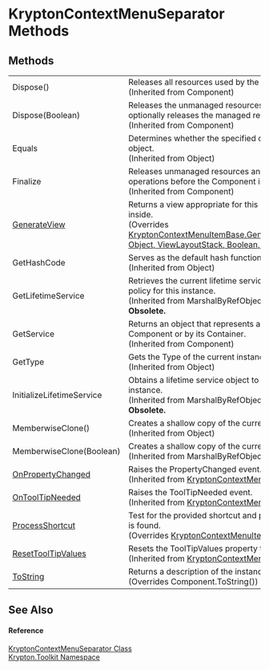 # KryptonContextMenuSeparator Methods




## Methods
<table>
<tr>
<td>Dispose()</td>
<td>Releases all resources used by the Component.<br />(Inherited from Component)</td></tr>
<tr>
<td>Dispose(Boolean)</td>
<td>Releases the unmanaged resources used by the Component and optionally releases the managed resources.<br />(Inherited from Component)</td></tr>
<tr>
<td>Equals</td>
<td>Determines whether the specified object is equal to the current object.<br />(Inherited from Object)</td></tr>
<tr>
<td>Finalize</td>
<td>Releases unmanaged resources and performs other cleanup operations before the Component is reclaimed by garbage collection.<br />(Inherited from Component)</td></tr>
<tr>
<td><a href="0d7099bb-d922-668d-b647-fd28518bd89a.md">GenerateView</a></td>
<td>Returns a view appropriate for this item based on the object it is inside.<br />(Overrides <a href="4ff50a92-e0d0-944c-4542-c1dfe1101a0b.md">KryptonContextMenuItemBase.GenerateView(IContextMenuProvider, Object, ViewLayoutStack, Boolean, Boolean)</a>)</td></tr>
<tr>
<td>GetHashCode</td>
<td>Serves as the default hash function.<br />(Inherited from Object)</td></tr>
<tr>
<td>GetLifetimeService</td>
<td>Retrieves the current lifetime service object that controls the lifetime policy for this instance.<br />(Inherited from MarshalByRefObject)<br /><strong>Obsolete.</strong></td></tr>
<tr>
<td>GetService</td>
<td>Returns an object that represents a service provided by the Component or by its Container.<br />(Inherited from Component)</td></tr>
<tr>
<td>GetType</td>
<td>Gets the Type of the current instance.<br />(Inherited from Object)</td></tr>
<tr>
<td>InitializeLifetimeService</td>
<td>Obtains a lifetime service object to control the lifetime policy for this instance.<br />(Inherited from MarshalByRefObject)<br /><strong>Obsolete.</strong></td></tr>
<tr>
<td>MemberwiseClone()</td>
<td>Creates a shallow copy of the current Object.<br />(Inherited from Object)</td></tr>
<tr>
<td>MemberwiseClone(Boolean)</td>
<td>Creates a shallow copy of the current MarshalByRefObject object.<br />(Inherited from MarshalByRefObject)</td></tr>
<tr>
<td><a href="313c6727-c18d-a9a3-5fb5-e592eb5e4516.md">OnPropertyChanged</a></td>
<td>Raises the PropertyChanged event.<br />(Inherited from <a href="7d97c419-819b-74c1-360f-af4d4ae026d9.md">KryptonContextMenuItemBase</a>)</td></tr>
<tr>
<td><a href="0493ef13-8c03-5b4b-aca9-9ed23ff0e858.md">OnToolTipNeeded</a></td>
<td>Raises the ToolTipNeeded event.<br />(Inherited from <a href="7d97c419-819b-74c1-360f-af4d4ae026d9.md">KryptonContextMenuItemBase</a>)</td></tr>
<tr>
<td><a href="0eb3e4c7-69e8-42db-9ab6-25e1137e216f.md">ProcessShortcut</a></td>
<td>Test for the provided shortcut and perform relevant action if a match is found.<br />(Overrides <a href="1290fb0d-f07b-010e-f79d-c7e1a108ac56.md">KryptonContextMenuItemBase.ProcessShortcut(Keys)</a>)</td></tr>
<tr>
<td><a href="46907c04-f166-ac3c-11f3-65f5be172eef.md">ResetToolTipValues</a></td>
<td>Resets the ToolTipValues property to its default value.<br />(Inherited from <a href="7d97c419-819b-74c1-360f-af4d4ae026d9.md">KryptonContextMenuItemBase</a>)</td></tr>
<tr>
<td><a href="8e1546dd-b1be-2ae5-6334-d6e44b6c5c56.md">ToString</a></td>
<td>Returns a description of the instance.<br />(Overrides Component.ToString())</td></tr>
</table>

## See Also


#### Reference
<a href="affaec87-aa0f-c1f2-d883-9f4543e002c4.md">KryptonContextMenuSeparator Class</a>  
<a href="79d2eac2-21f4-54ff-7552-b20c33c30600.md">Krypton.Toolkit Namespace</a>  
